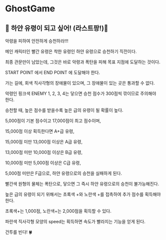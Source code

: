 # GhostGame

<h2>👻 하얀 유령이 되고 싶어! (라스트팡!)👻</h2>


<p>악령을 피하여 안전하게 승천하라!!!</p>

<p>메인 캐릭터인 빨간 유령은 착한 유령인 하얀 유령으로 승천하기 직전이다.</p>
<p>최종 관문만이 남았는데, 그것은 바로 악령과 폭탄을 피해 목표 지점에 도달하는 것이다.</p>

<p>START POINT 에서 END POINT 에 도달해야 한다.</p>
<p>가는 길에, 회색 직사각형의 장애물이 있으며, 그 장애물이 있는 곳은 통과할 수 없다.</p>
<p>악령인 핑크색 ENEMY 1, 2, 3, 4는 닿으면 승천 점수가 300점씩 깎이므로 주의해야 한다.</p>
<p>승천할 때, 높은 점수를 받을수록 높은 급의 유령이 될 확률이 높다.</p>

<p>5,000점이 기본 점수이고 17,000점이 최고 점수이며,</p>
<p>15,000점 이상 획득한다면 A+급 유령,</p>
<p>15,000점 미만 13,000점 이상은 A급 유령,</p>
<p>13,000점 미만 10,000점 이상은 B급 유령,</p>
<p>10,000점 미만 5,000점 이상은 C급 유령,</p>
<p>5,000점 미만은 F급으로, 하얀 유령으로의 승천을 실패하게 된다.</p>

<p>빨간색 원형의 물체는 폭탄으로, 닿으면 그 즉시 하얀 유령으로의 승천이 불가능해진다.</p>

<p>높은 급의 유령이 되기 위해서는 초록색 +와 노란색 +를 접촉하여 추가 점수를 획득해야 한다.</p>
<p>초록색+는 1,000점, 노란색+는 2,000점을 획득할 수 있다.</p>

<p>파란색 직사각형 모양의 speed는 획득하면 속도가 빨라지는 기능을 얻게 된다.</p>

건투를 빈다! 🍀
